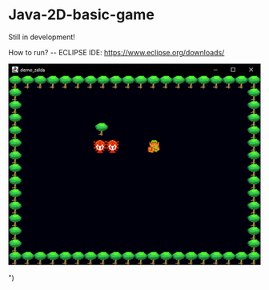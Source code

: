 # Java-2D-basic-game

Still in development!

How to run?
-- ECLIPSE IDE: https://www.eclipse.org/downloads/ 

![Screenshot](screenshot.png)

")
